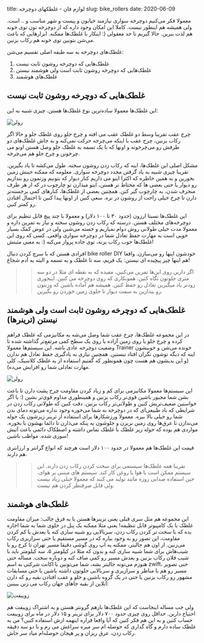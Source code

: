 title: لوازم فان - غلطکهای دوچرخه
slug: bike_rollers
date: 2020-06-09

معمولا فکر می‌کنیم دوچرخه سواری نیازمند خیابون و پیست و شهر مناسب و .. است. ولی همیشه هم اینطور نیست. کاملا این امکان وجود داره که از دوچرخه تون توی خونه هم لذت ببرین. حالا گیریم تا حد معقولی (: اینکار با غلطک‌ها ممکنه. ابزارهایی که باعث می‌شن بتونین توی خونه هم رکاب بزنین.

غلطک‌های دوچرخه به سه طبقه اصلی تقسیم می‌شن:

1. غلطک‌هایی که دوچرخه روشون ثابت نیست
2. غلطک‌هایی که دوچرخه روشون ثابت است ولی هوشمند نیستن
3. غلطک‌های هوشمند

## غلطک‌هایی که دوچرخه روشون ثابت نیست

این غلطک‌ها معمولا ساده‌ترین نوع غلطک‌ها هستن. چیزی شبیه به این:

![رولر]({filename}/images/bikeroller.jpg)

چرخ عقب تقریبا وسط دو غلطک عقب می افته و چرخ جلو روی غلطک جلو و حالا اگر رکاب بزنین، چرخ عقب با اینکه می‌چرخه حرکت نمی‌کنه و به جاش غلطک‌های دو طرفش رو می‌چرخونه و اونها که با یک تسمه به غلطک جلو وصل هستن اونو می چرخونن و چرخ جلو هم می‌چرخه.

مشکل اصلی این غلطک‌ها، اینه که رکاب زدن روشون سخته. طول می‌کشه تا یاد بگیرین. تقریبا چیزی شبیه به یاد گرفتن مجدد دوچرخه سواری. معلومه که ممکنه حینش زمین بخورین و به همین خاطره که اکثرا اینو می ذاریم کنار دیوار که بتونیم وزنمون رو بندازیم رو دیوار یا حتی بعضی ها که محتاط تر هستن، اینو میذارن تو چارچوب در که از هر طرف منحرف شدن، به چارچوب گیر کنن. همچنین بعضی از غلطک‌ها، کنارهای کمی برجسته‌تر دارن تا چرخ خیلی راحت از روشون در نره. سعی کنین از اونها پیدا کنین تا احتمال افتادن رو کمتر کنین.

این غلطک‌ها نسبتا ارزون (حدود ۳۰ تا ۱۰۰ دلار) و معمولا با چند پیچ قابل تنظیم برای دوچرخه‌های مختلف هستن. درسته که رکاب زدن روشون سخته و نیاز به تمرین داره و معمولا مدت خیلی طولانی روش دوام نمیاریم و خسته می‌شین ولی در عوض کمک بسیار خوبی است به مهارت حفظ تعادل شما در دوچرخه سواری واقعی. کسی که روی این غلطک‌ها خوب رکاب بزنه، توی جاده پرواز می‌کنه (: به معنی مثبتش!

افرادی هستن که با سرچ کردن دنبال bike roller DIY خودشون اینها رو می‌سازن. واقعا هم اینها چیز پیچیده ای نیستن: یک فریم، سه تا غلطک و یه تسمه و البته یه آدم شجاع!

>> اگر دارین روی این‌ها تمرین می‌کنین، مفیده که به نقطه ای مثلا در دو سه متری جلوتون نگاه کنین. همونکاری که روی دوچرخه می کنین. اینجوری زودتر یاد میگیرین تعادل رو حفظ کنین. همیشه هم آماده باشین که وزنتون رو بندازین به سمت دیوار تا جلوی زمین خوردن رو بگیرین.

## غلطک‌هایی که دوچرخه روشون ثابت است ولی هوشمند نیستن (ترینرها)

در این مجموعه غلطک‌ها، چرخ عقب شما وصل می‌شه به مکانیزمی که غلطک فراهم کرده و چرخ جلو یا روی زمین آزاده یا روی یک سطح کمی مرتفع‌تر گذاشته شده تا وضعیت دوچرخه عادی باشه. این سیستم‌ها معمولا Trainer خونده می‌شن و خوبیشون اینه که دیگه توشون نگران افتاد نیستین. همچنین نیازی به یادگیری حفظ تعادل هم ندارن (و این بدیشون هم هست چون همونطور که گفتیم استفاده از یه غلطک کلاسیک، کلی مهارت تعادلی شما رو افزایش می‌ده).

![رولر]({filename}/images/trainer.jpg)

این سیستم‌ها معمولا مکانیزمی برای کم و زیاد کردن مقاومت چرخ پشت دارن تا باعث بشن شما مجبور باشین قوی‌تر رکاب بزنین و همینطوری مداوم قوی‌تر بشین (: یا اگر خواستین ضعیف‌تریش کنین و طولانی‌تر رکاب بزنین. دقت کنین که طولانی رکاب زدن در شرایطی که باد طبیعی‌ای که در دوچرخه به شما می‌خوره وجود نداره می‌تونه دمای بدن شما رو خیلی بالا ببره. معمولا ورزشکارها برای استفاده از ترینر زیرشون یک حوله می‌ندازن تا عرق‌ها روی زمین نریزن و جلوشون یه پنکه می‌ذارن تا دائما بهشون با بخوره. مواردی هم بوده که حوله زیر غلطک با غلطک تماس داشته و اصطکاک دائمی باعث آتیش سوزی شده. مواظب باشین!

قیمت این غلطک‌ها هم معمولا در حدود ۱۰۰ دلار است هرچند که انواع گرانتر و ارزانتری هم دارند.

>> تقریبا همه غلطک‌ها سیستمی برای سخت کردن رکاب زدن دارند. این سیستم ممکن است با هوا یا روغن کار کند. سیستم های مبتنی بر هوای، حین استفاده صدایی زوزه مانند تولید می کنند که معمولا خیلی زیاد نیست ولی قابل صرفنظر کردن هم نیست.

## غلطک‌های هوشمند

این مجموعه هم مثل سری قبلی یعنی ترینرها هستن با یه فرق جالب: میزان مقاومت غلطک با یک کامپیوتر قابل تنظیمه! یعنی مثلا ممکنه یک پنل در جلوی شما به شما اجازه بده که با سخت تر کردن رکاب زدن، سربالایی رو شبیه سازی کنه یا بعدش با کم کردن مقاومت، این تصور رو به وجود بیاره که در مسیر مستقیم یا حتی سرازیری رکاب می‌زنین. از اون هم جالبتر، ممکنه یه اپ روی گوشی دقیقا مسیر تهران تا کرج رو با شیب‌هاش برای شما شبیه سازی کنه و بدون که مثلا در کیلومتر ۵، سه کیلومتر باید با شیب فلان رکاب بزنین و بعدش مسیر رو کمی صاف کنه و دوباره سخت. مساله حتی هنوزم می‌تونه جالبتر بشه، شما می‌تونین با اکانت شرکتی به اسم zwift، حتی تصویر مسیر رو هم با مناظر و سرازیری و سربالایی جلوتون داشته باشین یا حتی مسابقات مشهور رو رکاب بزنین یا حتی در یک گروه باشین و جلو و عقب افتادن بقیه رو که دارن آنلاین از بقیه جاهای جهان رکاب می زنن ببینین:

![زوییفت]({filename}/images/zwift.jpg)

ولی خب مساله اینجاست که این غلطک‌ها بازهم گرونتر هستن و به اشتراک زوییفت هم احتیاج دارین. حداقل روی چیزی حدود ۷۰۰ دلار برای ترینر و ۱۵ دلار در ماه برای زوییفت حساب کنین و به این هم فکر کنین که آیا واقعا قراره اینهمه ازش استفاده کنین؟ من یه غلطک ساده دارم و گاه گداری که حوصله ‌ام سر میره سراغش می رم و با دو سه دقیقه رکاب زدن، عرق ریزان و پر هیجان حوصله‌ام میاد سر جاش.

